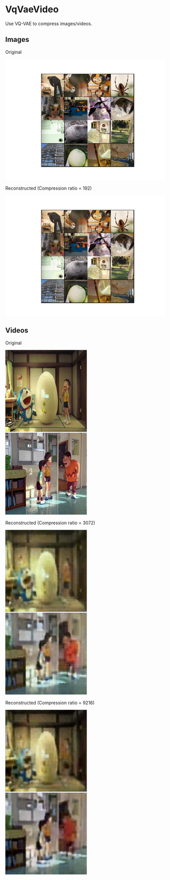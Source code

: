 # VqVaeVideo

Use VQ-VAE to compress images/videos.

## Images

Original

![orignal](data/images/origin.png)

Reconstructed (Compression ratio = 192)

![reconstructed](data/images/recons.png)

## Videos

Original

![orignal1](data/videos/2014-275.gif)
![orignal2](data/videos/2014-18.gif)

Reconstructed (Compression ratio = 3072)

![reconstructed1](data/videos/2014-275-1.gif)
![reconstructed2](data/videos/2014-18-1.gif)

Reconstructed (Compression ratio = 9216)

![reconstructed1](data/videos/2014-275-2.gif)
![reconstructed2](data/videos/2014-18-2.gif)
